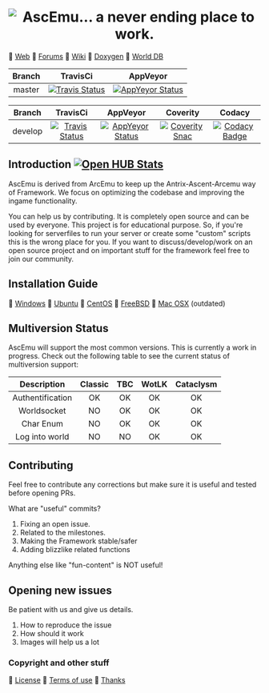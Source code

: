 ﻿<h1 align="center"> <img src="http://www.ascemu.org/images/ascemu.svg" alt="AscEmu... a never ending place to work." /></h1>

💬 [Web](http://www.ascemu.org)
💬 [Forums](http://www.board.ascemu.org)
💬 [Wiki](http://www.ascemu.org/wiki/)
💬 [Doxygen](http://www.ascemu.org/doxygen/)
💬 [World DB](http://www.board.ascemu.org/filebase/index.php/FileList/1-Database/)

Branch | TravisCi | AppVeyor 
:------------: | :------------: | :------------: 
master | [![Travis Status](https://travis-ci.org/AscEmu/AscEmu.svg?branch=master)](https://travis-ci.org/AscEmu/AscEmu) | [![AppYeyor Status](https://ci.appveyor.com/api/projects/status/h70t5a5rd56y8ute/branch/master?svg=true)](https://ci.appveyor.com/project/Zyres/ascemu) 

Branch | TravisCi | AppVeyor | Coverity | Codacy
 :------------: | :------------: | :------------: | :------------: | :------------:
develop | [![Travis Status](https://travis-ci.org/AscEmu/AscEmu.svg?branch=develop)](https://travis-ci.org/AscEmu/AscEmu) | [![AppYeyor Status](https://ci.appveyor.com/api/projects/status/h70t5a5rd56y8ute/branch/develop?svg=true)](https://ci.appveyor.com/project/Zyres/ascemu) | [![Coverity Snac](https://scan.coverity.com/projects/4747/badge.svg)](https://scan.coverity.com/projects/4747) | [![Codacy Badge](https://api.codacy.com/project/badge/Grade/842741b177dc4a798487729e110f6d2b)](https://www.codacy.com/app/mr/AscEmu?utm_source=github.com&utm_medium=referral&utm_content=AscEmu/AscEmu&utm_campaign=badger)
## Introduction [![Open HUB Stats](https://www.openhub.net/p/AscEmu/widgets/project_thin_badge.gif)](https://www.openhub.net/p/AscEmu)
AscEmu is derived from ArcEmu to keep up the Antrix-Ascent-Arcemu way of Framework.
We focus on optimizing the codebase and improving the ingame functionality.

You can help us by contributing. It is completely open source and can be used by everyone.
This project is for educational purpose. So, if you're looking for serverfiles to run your server or create some "custom" scripts  this is the wrong place for you. If you want to discuss/develop/work on an open source project and on important stuff for the framework feel free to join our community.

## Installation Guide
💬 [Windows](http://www.ascemu.org//wiki/index.php?title=3.3.5_Windows)
💬 [Ubuntu](http://www.ascemu.org/wiki/index.php?title=3.3.5_Ubuntu)
💬 [CentOS](http://www.ascemu.org/wiki/index.php?title=3.3.5_CentOS)
💬 [FreeBSD](http://www.ascemu.org/wiki/index.php?title=3.3.5_FreeBSD)
💬 [Mac OSX](http://www.ascemu.org/wiki/index.php?title=3.3.5_Mac_OSX) (outdated)

## Multiversion Status
AscEmu will support the most common versions. This is currently a work in progress. Check out the following table to see the current status of multiversion support:

Description | Classic | TBC | WotLK | Cataclysm
:------------: | :------------: | :------------: | :------------: | :------------:
Authentification | OK | OK | OK | OK
Worldsocket      | NO | OK | OK | OK
Char Enum        | NO | OK | OK | OK
Log into world   | NO | NO | OK | OK

## Contributing
Feel free to contribute any corrections but make sure it is useful and tested before opening PRs.

What are "useful" commits?
 1. Fixing an open issue.
 2. Related to the milestones.
 3. Making the Framework stable/safer
 4. Adding blizzlike related functions 

Anything else like "fun-content" is NOT useful!

## Opening new issues
Be patient with us and give us details.
 1. How to reproduce the issue
 2. How should it work
 3. Images will help us a lot

### Copyright and other stuff
💬 [License](LICENSE.md)
💬 [Terms of use](https://github.com/AscEmu/AscEmu/blob/master/TERMS%20OF%20USE%20AGREEMENT)
💬 [Thanks](THANKS.md)
